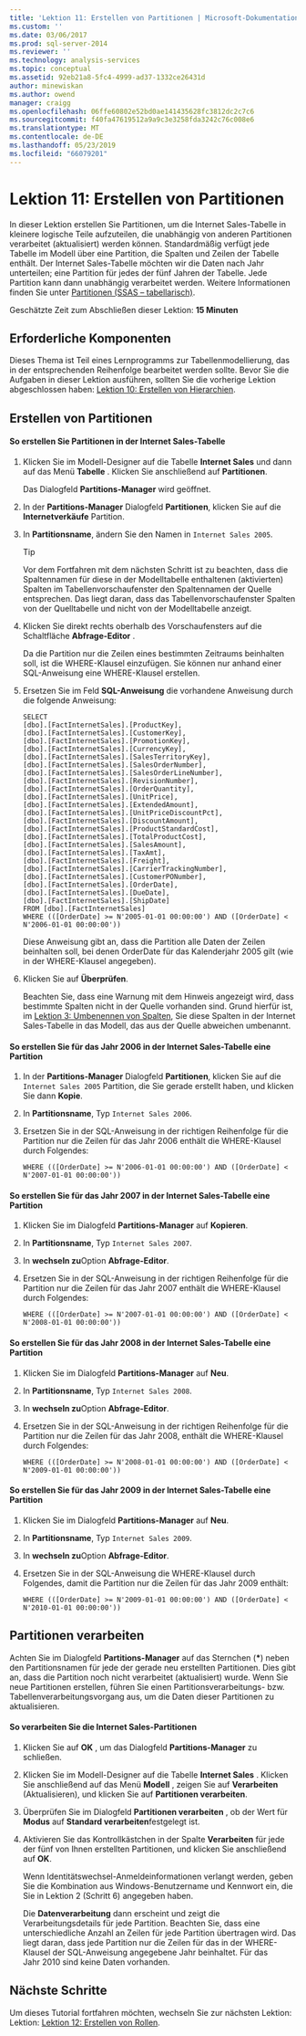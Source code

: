 ```yaml
---
title: 'Lektion 11: Erstellen von Partitionen | Microsoft-Dokumentation'
ms.custom: ''
ms.date: 03/06/2017
ms.prod: sql-server-2014
ms.reviewer: ''
ms.technology: analysis-services
ms.topic: conceptual
ms.assetid: 92eb21a8-5fc4-4999-ad37-1332ce26431d
author: minewiskan
ms.author: owend
manager: craigg
ms.openlocfilehash: 06ffe60802e52bd0ae141435628fc3812dc2c7c6
ms.sourcegitcommit: f40fa47619512a9a9c3e3258fda3242c76c008e6
ms.translationtype: MT
ms.contentlocale: de-DE
ms.lasthandoff: 05/23/2019
ms.locfileid: "66079201"
---
```

# <a name="lesson-11-create-partitions"></a>Lektion 11: Erstellen von Partitionen
  In dieser Lektion erstellen Sie Partitionen, um die Internet Sales-Tabelle in kleinere logische Teile aufzuteilen, die unabhängig von anderen Partitionen verarbeitet (aktualisiert) werden können. Standardmäßig verfügt jede Tabelle im Modell über eine Partition, die Spalten und Zeilen der Tabelle enthält. Der Internet Sales-Tabelle möchten wir die Daten nach Jahr unterteilen; eine Partition für jedes der fünf Jahren der Tabelle.  Jede Partition kann dann unabhängig verarbeitet werden. Weitere Informationen finden Sie unter [Partitionen &#40;SSAS – tabellarisch&#41;](tabular-models/partitions-ssas-tabular.md).  
  
 Geschätzte Zeit zum Abschließen dieser Lektion: **15 Minuten**  
  
## <a name="prerequisites"></a>Erforderliche Komponenten  
 Dieses Thema ist Teil eines Lernprogramms zur Tabellenmodellierung, das in der entsprechenden Reihenfolge bearbeitet werden sollte. Bevor Sie die Aufgaben in dieser Lektion ausführen, sollten Sie die vorherige Lektion abgeschlossen haben: [Lektion 10: Erstellen von Hierarchien](lesson-9-create-hierarchies.md).  
  
## <a name="create-partitions"></a>Erstellen von Partitionen  
  
#### <a name="to-create-partitions-in-the-internet-sales-table"></a>So erstellen Sie Partitionen in der Internet Sales-Tabelle  
  
1.  Klicken Sie im Modell-Designer auf die Tabelle **Internet Sales** und dann auf das Menü **Tabelle** . Klicken Sie anschließend auf **Partitionen**.  
  
     Das Dialogfeld **Partitions-Manager** wird geöffnet.  
  
2.  In der **Partitions-Manager** Dialogfeld **Partitionen**, klicken Sie auf die **Internetverkäufe** Partition.  
  
3.  In **Partitionsname**, ändern Sie den Namen in `Internet Sales 2005`.  
  
    > [!TIP]  
    >  Vor dem Fortfahren mit dem nächsten Schritt ist zu beachten, dass die Spaltennamen für diese in der Modelltabelle enthaltenen (aktivierten) Spalten im Tabellenvorschaufenster den Spaltennamen der Quelle entsprechen. Das liegt daran, dass das Tabellenvorschaufenster Spalten von der Quelltabelle und nicht von der Modelltabelle anzeigt.  
  
4.  Klicken Sie direkt rechts oberhalb des Vorschaufensters auf die Schaltfläche **Abfrage-Editor** .  
  
     Da die Partition nur die Zeilen eines bestimmten Zeitraums beinhalten soll, ist die WHERE-Klausel einzufügen. Sie können nur anhand einer SQL-Anweisung eine WHERE-Klausel erstellen.  
  
5.  Ersetzen Sie im Feld **SQL-Anweisung** die vorhandene Anweisung durch die folgende Anweisung:  
  
    ```  
    SELECT   
    [dbo].[FactInternetSales].[ProductKey],  
    [dbo].[FactInternetSales].[CustomerKey],  
    [dbo].[FactInternetSales].[PromotionKey],  
    [dbo].[FactInternetSales].[CurrencyKey],  
    [dbo].[FactInternetSales].[SalesTerritoryKey],  
    [dbo].[FactInternetSales].[SalesOrderNumber],  
    [dbo].[FactInternetSales].[SalesOrderLineNumber],  
    [dbo].[FactInternetSales].[RevisionNumber],  
    [dbo].[FactInternetSales].[OrderQuantity],  
    [dbo].[FactInternetSales].[UnitPrice],  
    [dbo].[FactInternetSales].[ExtendedAmount],  
    [dbo].[FactInternetSales].[UnitPriceDiscountPct],  
    [dbo].[FactInternetSales].[DiscountAmount],  
    [dbo].[FactInternetSales].[ProductStandardCost],  
    [dbo].[FactInternetSales].[TotalProductCost],  
    [dbo].[FactInternetSales].[SalesAmount],  
    [dbo].[FactInternetSales].[TaxAmt],  
    [dbo].[FactInternetSales].[Freight],  
    [dbo].[FactInternetSales].[CarrierTrackingNumber],  
    [dbo].[FactInternetSales].[CustomerPONumber],  
    [dbo].[FactInternetSales].[OrderDate],  
    [dbo].[FactInternetSales].[DueDate],  
    [dbo].[FactInternetSales].[ShipDate]   
    FROM [dbo].[FactInternetSales]  
    WHERE (([OrderDate] >= N'2005-01-01 00:00:00') AND ([OrderDate] < N'2006-01-01 00:00:00'))  
    ```  
  
     Diese Anweisung gibt an, dass die Partition alle Daten der Zeilen beinhalten soll, bei denen OrderDate für das Kalenderjahr 2005 gilt (wie in der WHERE-Klausel angegeben).  
  
6.  Klicken Sie auf **Überprüfen**.  
  
     Beachten Sie, dass eine Warnung mit dem Hinweis angezeigt wird, dass bestimmte Spalten nicht in der Quelle vorhanden sind. Grund hierfür ist, im [Lektion 3: Umbenennen von Spalten](rename-columns.md), Sie diese Spalten in der Internet Sales-Tabelle in das Modell, das aus der Quelle abweichen umbenannt.  
  
#### <a name="to-create-a-partition-for-the-2006-year-in-the-internet-sales-table"></a>So erstellen Sie für das Jahr 2006 in der Internet Sales-Tabelle eine Partition  
  
1.  In der **Partitions-Manager** Dialogfeld **Partitionen**, klicken Sie auf die `Internet Sales 2005` Partition, die Sie gerade erstellt haben, und klicken Sie dann **Kopie**.  
  
2.  In **Partitionsname**, Typ `Internet Sales 2006`.  
  
3.  Ersetzen Sie in der SQL-Anweisung in der richtigen Reihenfolge für die Partition nur die Zeilen für das Jahr 2006 enthält die WHERE-Klausel durch Folgendes:  
  
    ```  
    WHERE (([OrderDate] >= N'2006-01-01 00:00:00') AND ([OrderDate] < N'2007-01-01 00:00:00'))  
    ```  
  
#### <a name="to-create-a-partition-for-the-2007-year-in-the-internet-sales-table"></a>So erstellen Sie für das Jahr 2007 in der Internet Sales-Tabelle eine Partition  
  
1.  Klicken Sie im Dialogfeld **Partitions-Manager** auf **Kopieren**.  
  
2.  In **Partitionsname**, Typ `Internet Sales 2007`.  
  
3.  In **wechseln zu**Option **Abfrage-Editor**.  
  
4.  Ersetzen Sie in der SQL-Anweisung in der richtigen Reihenfolge für die Partition nur die Zeilen für das Jahr 2007 enthält die WHERE-Klausel durch Folgendes:  
  
    ```  
    WHERE (([OrderDate] >= N'2007-01-01 00:00:00') AND ([OrderDate] < N'2008-01-01 00:00:00'))  
    ```  
  
#### <a name="to-create-a-partition-for-the-2008-year-in-the-internet-sales-table"></a>So erstellen Sie für das Jahr 2008 in der Internet Sales-Tabelle eine Partition  
  
1.  Klicken Sie im Dialogfeld **Partitions-Manager** auf **Neu**.  
  
2.  In **Partitionsname**, Typ `Internet Sales 2008`.  
  
3.  In **wechseln zu**Option **Abfrage-Editor**.  
  
4.  Ersetzen Sie in der SQL-Anweisung in der richtigen Reihenfolge für die Partition nur die Zeilen für das Jahr 2008, enthält die WHERE-Klausel durch Folgendes:  
  
    ```  
    WHERE (([OrderDate] >= N'2008-01-01 00:00:00') AND ([OrderDate] < N'2009-01-01 00:00:00'))  
    ```  
  
#### <a name="to-create-a-partition-for-the-2009-year-in-the-internet-sales-table"></a>So erstellen Sie für das Jahr 2009 in der Internet Sales-Tabelle eine Partition  
  
1.  Klicken Sie im Dialogfeld **Partitions-Manager** auf **Neu**.  
  
2.  In **Partitionsname**, Typ `Internet Sales 2009`.  
  
3.  In **wechseln zu**Option **Abfrage-Editor**.  
  
4.  Ersetzen Sie in der SQL-Anweisung die WHERE-Klausel durch Folgendes, damit die Partition nur die Zeilen für das Jahr 2009 enthält:  
  
    ```  
    WHERE (([OrderDate] >= N'2009-01-01 00:00:00') AND ([OrderDate] < N'2010-01-01 00:00:00'))  
    ```  
  
## <a name="process-partitions"></a>Partitionen verarbeiten  
 Achten Sie im Dialogfeld **Partitions-Manager** auf das Sternchen (**\***) neben den Partitionsnamen für jede der gerade neu erstellten Partitionen. Dies gibt an, dass die Partition noch nicht verarbeitet (aktualisiert) wurde. Wenn Sie neue Partitionen erstellen, führen Sie einen Partitionsverarbeitungs- bzw. Tabellenverarbeitungsvorgang aus, um die Daten dieser Partitionen zu aktualisieren.  
  
#### <a name="to-process-internet-sales-partitions"></a>So verarbeiten Sie die Internet Sales-Partitionen  
  
1.  Klicken Sie auf **OK** , um das Dialogfeld **Partitions-Manager** zu schließen.  
  
2.  Klicken Sie im Modell-Designer auf die Tabelle **Internet Sales** . Klicken Sie anschließend auf das Menü **Modell** , zeigen Sie auf **Verarbeiten** (Aktualisieren), und klicken Sie auf **Partitionen verarbeiten**.  
  
3.  Überprüfen Sie im Dialogfeld **Partitionen verarbeiten** , ob der Wert für **Modus** auf **Standard verarbeiten**festgelegt ist.  
  
4.  Aktivieren Sie das Kontrollkästchen in der Spalte **Verarbeiten** für jede der fünf von Ihnen erstellten Partitionen, und klicken Sie anschließend auf **OK**.  
  
     Wenn Identitätswechsel-Anmeldeinformationen verlangt werden, geben Sie die Kombination aus Windows-Benutzername und Kennwort ein, die Sie in Lektion 2 (Schritt 6) angegeben haben.  
  
     Die **Datenverarbeitung** dann erscheint und zeigt die Verarbeitungsdetails für jede Partition. Beachten Sie, dass eine unterschiedliche Anzahl an Zeilen für jede Partition übertragen wird. Das liegt daran, dass jede Partition nur die Zeilen für das in der WHERE-Klausel der SQL-Anweisung angegebene Jahr beinhaltet. Für das Jahr 2010 sind keine Daten vorhanden.  
  
## <a name="next-steps"></a>Nächste Schritte  
 Um dieses Tutorial fortfahren möchten, wechseln Sie zur nächsten Lektion: Lektion: [Lektion 12: Erstellen von Rollen](lesson-11-create-roles.md).  
  
  
